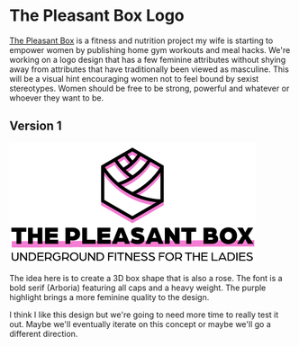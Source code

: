 # The Pleasant Box Logo

[The Pleasant Box](https://www.instagram.com/thepleasantbox/) is a fitness and nutrition project my wife is starting to empower women by publishing home gym workouts and meal hacks. We're working on a logo design that has a few feminine attributes without shying away from attributes that have traditionally been viewed as masculine. This will be a visual hint encouraging women not to feel bound by sexist stereotypes. Women should be free to be strong, powerful and whatever or whoever they want to be.

## Version 1

![Logo v1](https://raw.githubusercontent.com/v1Labs/notes/main/assets/logos/pleasantbox-1.png)

The idea here is to create a 3D box shape that is also a rose. The font is a bold serif (Arboria) featuring all caps and a heavy weight. The purple highlight brings a more feminine quality to the design.

I think I like this design but we're going to need more time to really test it out. Maybe we'll eventually iterate on this concept or maybe we'll go a different direction.
